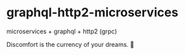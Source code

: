 # graphql-http2-microservices

microservices + graphql + http2 (grpc)

<!-- INSPIRATIONAL_QUOTE_START -->
Discomfort is the currency of your dreams.
🦄
<!-- INSPIRATIONAL_QUOTE_END -->
